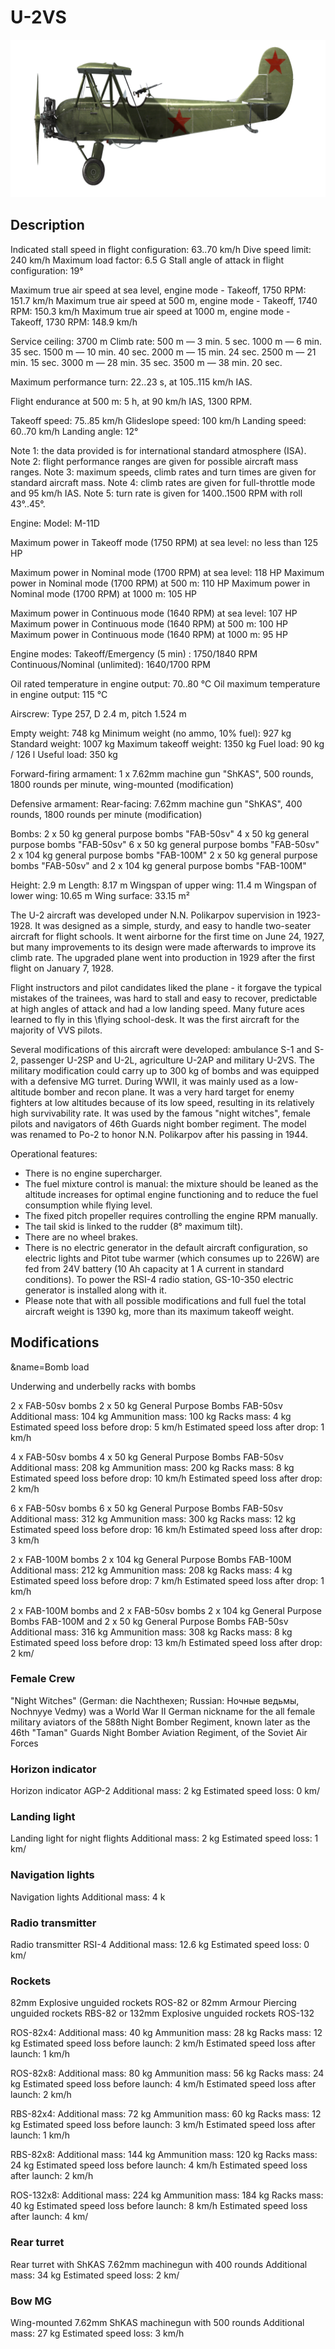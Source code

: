 # U-2VS

![u2vs](../images/u2vs.png)

## Description


Indicated stall speed in flight configuration: 63..70 km/h
Dive speed limit: 240 km/h
Maximum load factor: 6.5 G
Stall angle of attack in flight configuration: 19°

Maximum true air speed at sea level, engine mode - Takeoff, 1750 RPM: 151.7 km/h
Maximum true air speed at 500 m, engine mode - Takeoff, 1740 RPM: 150.3 km/h
Maximum true air speed at 1000 m, engine mode - Takeoff, 1730 RPM: 148.9 km/h

Service ceiling: 3700 m
Climb rate:
500 m —  3 min. 5 sec.
1000 m — 6 min. 35 sec.
1500 m — 10 min. 40 sec.
2000 m — 15 min. 24 sec.
2500 m — 21 min. 15 sec.
3000 m — 28 min. 35 sec.
3500 m — 38 min. 20 sec.

Maximum performance turn: 22..23 s, at 105..115 km/h IAS.

Flight endurance at 500 m: 5 h, at 90 km/h IAS, 1300 RPM.

Takeoff speed: 75..85 km/h
Glideslope speed: 100 km/h
Landing speed: 60..70 km/h
Landing angle: 12°

Note 1: the data provided is for international standard atmosphere (ISA).
Note 2: flight performance ranges are given for possible aircraft mass ranges.
Note 3: maximum speeds, climb rates and turn times are given for standard aircraft mass.
Note 4: climb rates are given for full-throttle mode and 95 km/h IAS.
Note 5: turn rate is given for 1400..1500 RPM with roll 43°..45°.

Engine:
Model: M-11D

Maximum power in Takeoff mode (1750 RPM) at sea level: no less than 125 HP

Maximum power in Nominal mode (1700 RPM) at sea level: 118 HP
Maximum power in Nominal mode (1700 RPM) at 500 m: 110 HP
Maximum power in Nominal mode (1700 RPM) at 1000 m: 105 HP

Maximum power in Continuous mode (1640 RPM) at sea level: 107 HP
Maximum power in Continuous mode (1640 RPM) at 500 m: 100 HP
Maximum power in Continuous mode (1640 RPM) at 1000 m: 95 HP

Engine modes:
Takeoff/Emergency (5 min) : 1750/1840 RPM
Continuous/Nominal (unlimited): 1640/1700 RPM

Oil rated temperature in engine output: 70..80 °C
Oil maximum temperature in engine output: 115 °C

Airscrew:
Type 257, D 2.4 m, pitch 1.524 m

Empty weight: 748 kg
Minimum weight (no ammo, 10% fuel): 927 kg
Standard weight: 1007 kg
Maximum takeoff weight: 1350 kg
Fuel load: 90 kg / 126 l
Useful load: 350 kg

Forward-firing armament:
1 x 7.62mm machine gun "ShKAS", 500 rounds, 1800 rounds per minute, wing-mounted (modification)

Defensive armament:
Rear-facing: 7.62mm machine gun "ShKAS", 400 rounds, 1800 rounds per minute (modification)

Bombs:
2 x 50 kg general purpose bombs "FAB-50sv"
4 x 50 kg general purpose bombs "FAB-50sv"
6 x 50 kg general purpose bombs "FAB-50sv"
2 x 104 kg general purpose bombs "FAB-100M"
2 x 50 kg general purpose bombs "FAB-50sv" and 2 x 104 kg general purpose bombs "FAB-100M"

Height: 2.9 m
Length: 8.17 m
Wingspan of upper wing: 11.4 m
Wingspan of lower wing: 10.65 m
Wing surface: 33.15 m²

The U-2 aircraft was developed under N.N. Polikarpov supervision in 1923-1928. It was designed as a simple, sturdy, and easy to handle two-seater aircraft for flight schools. It went airborne for the first time on June 24, 1927, but many improvements to its design were made afterwards to improve its climb rate. The upgraded plane went into production in 1929 after the first flight on January 7, 1928.

Flight instructors and pilot candidates liked the plane - it forgave the typical mistakes of the trainees, was hard to stall and easy to recover, predictable at high angles of attack and had a low landing speed. Many future aces learned to fly in this \flying school-desk\. It was the first aircraft for the majority of VVS pilots.

Several modifications of this aircraft were developed: ambulance S-1 and S-2, passenger U-2SP and U-2L, agriculture U-2AP and military U-2VS. The military modification could carry up to 300 kg of bombs and was equipped with a defensive MG turret. During WWII, it was mainly used as a low-altitude bomber and recon plane. It was a very hard target for enemy fighters at low altitudes because of its low speed, resulting in its relatively high survivability rate. It was used by the famous "night witches", female pilots and navigators of 46th Guards night bomber regiment. The model was renamed to Po-2 to honor N.N. Polikarpov after his passing in 1944.

Operational features:
- There is no engine supercharger.
- The fuel mixture control is manual: the mixture should be leaned as the altitude increases for optimal engine functioning and to reduce the fuel consumption while flying level.
- The fixed pitch propeller requires controlling the engine RPM manually.
- The tail skid is linked to the rudder (8° maximum tilt).
- There are no wheel brakes.
- There is no electric generator in the default aircraft configuration, so electric lights and Pitot tube warmer (which consumes up to 226W) are fed from 24V battery (10 Ah capacity at 1 A current in standard conditions). To power the RSI-4 radio station, GS-10-350 electric generator is installed along with it.
- Please note that with all possible modifications and full fuel the total aircraft weight is 1390 kg, more than its maximum takeoff weight.

## Modifications
&name=Bomb load

Underwing and underbelly racks with bombs

2 x FAB-50sv bombs
2 x 50 kg General Purpose Bombs FAB-50sv
Additional mass: 104 kg
Ammunition mass: 100 kg
Racks mass: 4 kg
Estimated speed loss before drop: 5 km/h
Estimated speed loss after drop: 1 km/h

4 x FAB-50sv bombs
4 x 50 kg General Purpose Bombs FAB-50sv
Additional mass: 208 kg
Ammunition mass: 200 kg
Racks mass: 8 kg
Estimated speed loss before drop: 10 km/h
Estimated speed loss after drop: 2 km/h

6 x FAB-50sv bombs
6 x 50 kg General Purpose Bombs FAB-50sv
Additional mass: 312 kg
Ammunition mass: 300 kg
Racks mass: 12 kg
Estimated speed loss before drop: 16 km/h
Estimated speed loss after drop: 3 km/h

2 x FAB-100M bombs
2 x 104 kg General Purpose Bombs FAB-100M
Additional mass: 212 kg
Ammunition mass: 208 kg
Racks mass: 4 kg
Estimated speed loss before drop: 7 km/h
Estimated speed loss after drop: 1 km/h

2 x FAB-100M bombs and 2 x FAB-50sv bombs
2 x 104 kg General Purpose Bombs FAB-100M and 2 x 50 kg General Purpose Bombs FAB-50sv
Additional mass: 316 kg
Ammunition mass: 308 kg
Racks mass: 8 kg
Estimated speed loss before drop: 13 km/h
Estimated speed loss after drop: 2 km/
### Female Crew

"Night Witches" (German: die Nachthexen; Russian: Ночные ведьмы, Nochnyye Vedmy) was a World War II German nickname for the all female military aviators of the 588th Night Bomber Regiment, known later as the 46th "Taman" Guards Night Bomber Aviation Regiment, of the Soviet Air Forces
### Horizon indicator

Horizon indicator AGP-2
Additional mass: 2 kg
Estimated speed loss: 0 km/
### Landing light

Landing light for night flights
Additional mass: 2 kg
Estimated speed loss: 1 km/
### Navigation lights

Navigation lights
Additional mass: 4 k
### Radio transmitter

Radio transmitter RSI-4
Additional mass: 12.6 kg
Estimated speed loss: 0 km/
### Rockets

82mm Explosive unguided rockets ROS-82 or 82mm Armour Piercing unguided rockets RBS-82 or 132mm Explosive unguided rockets ROS-132

ROS-82x4:
Additional mass: 40 kg
Ammunition mass: 28 kg
Racks mass: 12 kg
Estimated speed loss before launch: 2 km/h
Estimated speed loss after launch: 1 km/h

ROS-82x8:
Additional mass: 80 kg
Ammunition mass: 56 kg
Racks mass: 24 kg
Estimated speed loss before launch: 4 km/h
Estimated speed loss after launch: 2 km/h

RBS-82x4:
Additional mass: 72 kg
Ammunition mass: 60 kg
Racks mass: 12 kg
Estimated speed loss before launch: 3 km/h
Estimated speed loss after launch: 1 km/h

RBS-82x8:
Additional mass: 144 kg
Ammunition mass: 120 kg
Racks mass: 24 kg
Estimated speed loss before launch: 4 km/h
Estimated speed loss after launch: 2 km/h

ROS-132x8:
Additional mass: 224 kg
Ammunition mass: 184 kg
Racks mass: 40 kg
Estimated speed loss before launch: 8 km/h
Estimated speed loss after launch: 4 km/
### Rear turret

Rear turret with ShKAS 7.62mm machinegun with 400 rounds
Additional mass: 34 kg
Estimated speed loss: 2 km/
### Bow MG

Wing-mounted 7.62mm ShKAS machinegun with 500 rounds
Additional mass: 27 kg
Estimated speed loss: 3 km/h
